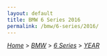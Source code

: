 ```yaml
---
layout: default
title: BMW 6 Series 2016
permalink: /bmw/6-series/2016/
---
```

[*Home*](/) > [*BMW*](/bmw/) > [*6 Series*](/bmw/6-series/) > [*YEAR*](/bmw/6-series/year/)
